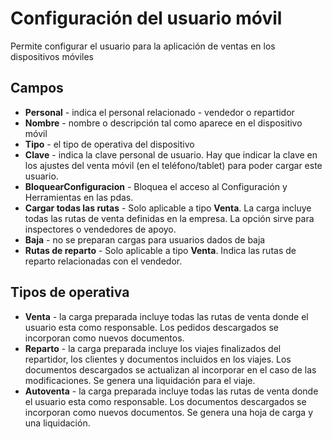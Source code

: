 
# Configuración del usuario móvil

Permite configurar el usuario para la aplicación de ventas en los dispositivos móviles

## Campos
 * **Personal** - indica el personal relacionado - vendedor o repartidor
 * **Nombre** - nombre o descripción tal como aparece en el dispositivo móvil
 * **Tipo** - el tipo de operativa del dispositivo
 * **Clave** - indica la clave personal de usuario. Hay que indicar la clave en los ajustes del venta móvil
(en el teléfono/tablet) para poder cargar este usuario.
 * **BloquearConfiguracion** - Bloquea el acceso al Configuración y Herramientas en las pdas.
 * **Cargar todas las rutas** - Solo aplicable a tipo **Venta**.
 La carga incluye todas las rutas de venta definidas en la empresa. La opción sirve para inspectores o vendedores de apoyo.
 * **Baja** - no se preparan cargas para usuarios dados de baja
 * **Rutas de reparto** - Solo aplicable a tipo **Venta**.
 Indica las rutas de reparto relacionadas con el vendedor.

## Tipos de operativa
 * **Venta** - la carga preparada incluye todas las rutas de venta donde el usuario esta como responsable.
 Los pedidos descargados se incorporan como nuevos documentos.
 * **Reparto** - la carga preparada incluye los viajes finalizados del repartidor, los clientes y documentos incluidos
 en los viajes. Los documentos descargados se actualizan al incorporar en el caso de las modificaciones.
 Se genera una liquidación para el viaje.
 * **Autoventa** - la carga preparada incluye todas las rutas de venta donde el usuario esta como responsable.
Los documentos descargados se incorporan como nuevos documentos. Se genera una hoja de carga y una liquidación.
